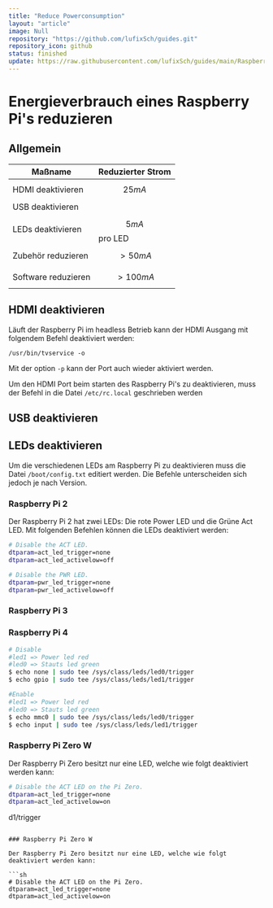 ```yaml
---
title: "Reduce Powerconsumption"
layout: "article"
image: Null
repository: "https://github.com/lufixSch/guides.git"
repository_icon: github
status: finished
update: https://raw.githubusercontent.com/lufixSch/guides/main/Raspberry%20Pi/Reduce%20Powerconsumption.md
---
```


# Energieverbrauch eines Raspberry Pi's reduzieren

## Allgemein

| Maßname             | Reduzierter Strom |
| ------------------- | ----------------- |
| HDMI deaktivieren   | $$25mA$$          |
| USB deaktivieren    |                   |
| LEDs deaktivieren   | $$5mA$$ pro LED   |
| Zubehör reduzieren  | $$>50mA$$         |
| Software reduzieren | $$>100mA$$        |

## HDMI deaktivieren

Läuft der Raspberry Pi im headless Betrieb kann der HDMI Ausgang mit folgendem Befehl deaktiviert werden:

```shell
/usr/bin/tvservice -o
```

Mit der option `-p` kann der Port auch wieder aktiviert werden.

Um den HDMI Port beim starten des Raspberry Pi's zu deaktivieren, muss der Befehl in die Datei `/etc/rc.local` geschrieben werden

## USB deaktivieren

## LEDs deaktivieren

Um die verschiedenen LEDs am Raspberry Pi zu deaktivieren muss die Datei `/boot/config.txt` editiert werden. Die Befehle unterscheiden sich jedoch je nach Version.

### Raspberry Pi 2

Der Raspberry Pi 2 hat zwei LEDs: Die rote Power LED und die Grüne Act LED. Mit folgenden Befehlen können die LEDs deaktiviert werden:

```sh
# Disable the ACT LED.
dtparam=act_led_trigger=none
dtparam=act_led_activelow=off

# Disable the PWR LED.
dtparam=pwr_led_trigger=none
dtparam=pwr_led_activelow=off
```

### Raspberry Pi 3

### Raspberry Pi 4

```sh
# Disable
#led1 => Power led red
#led0 => Stauts led green
$ echo none | sudo tee /sys/class/leds/led0/trigger
$ echo gpio | sudo tee /sys/class/leds/led1/trigger

#Enable
#led1 => Power led red
#led0 => Stauts led green
$ echo mmc0 | sudo tee /sys/class/leds/led0/trigger
$ echo input | sudo tee /sys/class/leds/led1/trigger

```

### Raspberry Pi Zero W

Der Raspberry Pi Zero besitzt nur eine LED, welche wie folgt deaktiviert werden kann:

```sh
# Disable the ACT LED on the Pi Zero.
dtparam=act_led_trigger=none
dtparam=act_led_activelow=on
```
d1/trigger

```

### Raspberry Pi Zero W

Der Raspberry Pi Zero besitzt nur eine LED, welche wie folgt deaktiviert werden kann:

```sh
# Disable the ACT LED on the Pi Zero.
dtparam=act_led_trigger=none
dtparam=act_led_activelow=on
```
